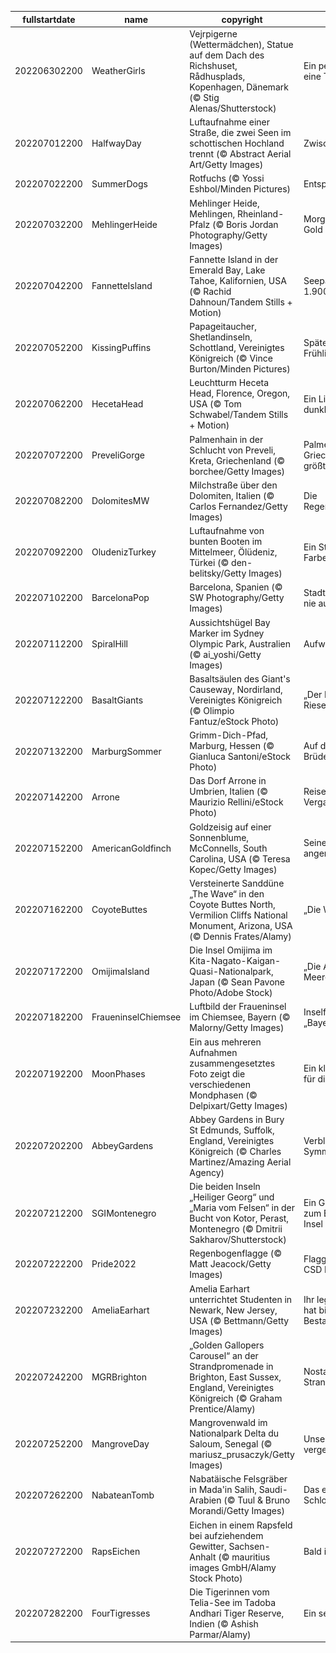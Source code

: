 |fullstartdate|name|copyright|title|image|
|--|--|--|--|--|
202206302200|WeatherGirls|Vejrpigerne (Wettermädchen), Statue auf dem Dach des Richshuset, Rådhusplads, Kopenhagen, Dänemark (© Stig Alenas/Shutterstock)|Ein perfekter Tag für eine Tour|![](/de-DE/2022/07/202206302200WeatherGirls.jpg)|
202207012200|HalfwayDay|Luftaufnahme einer Straße, die zwei Seen im schottischen Hochland trennt (© Abstract Aerial Art/Getty Images)|Zwischen zwei Seen|![](/de-DE/2022/07/202207012200HalfwayDay.jpg)|
202207022200|SummerDogs|Rotfuchs (© Yossi Eshbol/Minden Pictures)|Entspannungsübung|![](/de-DE/2022/07/202207022200SummerDogs.jpg)|
202207032200|MehlingerHeide|Mehlinger Heide, Mehlingen, Rheinland-Pfalz (© Boris Jordan Photography/Getty Images)|Morgenstund‘ hat Gold im Mund|![](/de-DE/2022/07/202207032200MehlingerHeide.jpg)|
202207042200|FannetteIsland|Fannette Island in der Emerald Bay, Lake Tahoe, Kalifornien, USA (© Rachid Dahnoun/Tandem Stills + Motion)|Seepanorama auf 1.900 Metern Höhe|![](/de-DE/2022/07/202207042200FannetteIsland.jpg)|
202207052200|KissingPuffins|Papageitaucher, Shetlandinseln, Schottland, Vereinigtes Königreich (© Vince Burton/Minden Pictures)|Späte Frühlingsgefühle|![](/de-DE/2022/07/202207052200KissingPuffins.jpg)|
202207062200|HecetaHead|Leuchtturm Heceta Head, Florence, Oregon, USA (© Tom Schwabel/Tandem Stills + Motion)|Ein Licht an der dunklen Küste|![](/de-DE/2022/07/202207062200HecetaHead.jpg)|
202207072200|PreveliGorge|Palmenhain in der Schlucht von Preveli, Kreta, Griechenland (© borchee/Getty Images)|Palmen auf Griechenlands größter Insel|![](/de-DE/2022/07/202207072200PreveliGorge.jpg)|
202207082200|DolomitesMW|Milchstraße über den Dolomiten, Italien (© Carlos Fernandez/Getty Images)|Die Regenbogenbrücke|![](/de-DE/2022/07/202207082200DolomitesMW.jpg)|
202207092200|OludenizTurkey|Luftaufnahme von bunten Booten im Mittelmeer, Ölüdeniz, Türkei (© den-belitsky/Getty Images)|Ein Strand mit vielen Farben|![](/de-DE/2022/07/202207092200OludenizTurkey.jpg)|
202207102200|BarcelonaPop|Barcelona, Spanien (© SW Photography/Getty Images)|Stadtplanung hört nie auf|![](/de-DE/2022/07/202207102200BarcelonaPop.jpg)|
202207112200|SpiralHill|Aussichtshügel Bay Marker im Sydney Olympic Park, Australien (© ai_yoshi/Getty Images)|Aufwärtsspirale|![](/de-DE/2022/07/202207112200SpiralHill.jpg)|
202207122200|BasaltGiants|Basaltsäulen des Giant's Causeway, Nordirland, Vereinigtes Königreich (© Olimpio Fantuz/eStock Photo)|„Der Damm des Riesen“|![](/de-DE/2022/07/202207122200BasaltGiants.jpg)|
202207132200|MarburgSommer|Grimm-Dich-Pfad, Marburg, Hessen (© Gianluca Santoni/eStock Photo)|Auf den Spuren der Brüder Grimm|![](/de-DE/2022/07/202207132200MarburgSommer.jpg)|
202207142200|Arrone|Das Dorf Arrone in Umbrien, Italien (© Maurizio Rellini/eStock Photo)|Reise in die Vergangenheit|![](/de-DE/2022/07/202207142200Arrone.jpg)|
202207152200|AmericanGoldfinch|Goldzeisig auf einer Sonnenblume, McConnells, South Carolina, USA (© Teresa Kopec/Getty Images)|Seine Leibspeise ist angerichtet|![](/de-DE/2022/07/202207152200AmericanGoldfinch.jpg)|
202207162200|CoyoteButtes|Versteinerte Sanddüne „The Wave“ in den Coyote Buttes North, Vermilion Cliffs National Monument, Arizona, USA (© Dennis Frates/Alamy)|„Die Welle“ reiten|![](/de-DE/2022/07/202207162200CoyoteButtes.jpg)|
202207172200|OmijimaIsland|Die Insel Omijima im Kita-Nagato-Kaigan-Quasi-Nationalpark, Japan (© Sean Pavone Photo/Adobe Stock)|„Die Alpen des Meeres“|![](/de-DE/2022/07/202207172200OmijimaIsland.jpg)|
202207182200|FraueninselChiemsee|Luftbild der Fraueninsel im Chiemsee, Bayern (© Malorny/Getty Images)|Inselflair im „Bayerischen Meer“|![](/de-DE/2022/07/202207182200FraueninselChiemsee.jpg)|
202207192200|MoonPhases|Ein aus mehreren Aufnahmen zusammengesetztes Foto zeigt die verschiedenen Mondphasen (© Delpixart/Getty Images)|Ein kleiner Schritt für die Menschheit|![](/de-DE/2022/07/202207192200MoonPhases.jpg)|
202207202200|AbbeyGardens|Abbey Gardens in Bury St Edmunds, Suffolk, England, Vereinigtes Königreich (© Charles Martinez/Amazing Aerial Agency)|Verblüffende Symmetrie|![](/de-DE/2022/07/202207202200AbbeyGardens.jpg)|
202207212200|SGIMontenegro|Die beiden Inseln „Heiliger Georg“ und „Maria vom Felsen“ in der Bucht von Kotor, Perast, Montenegro (© Dmitrii Sakharov/Shutterstock)|Ein Gelübde führte zum Bau dieser Insel|![](/de-DE/2022/07/202207212200SGIMontenegro.jpg)|
202207222200|Pride2022|Regenbogenflagge (© Matt Jeacock/Getty Images)|Flagge zeigen zum CSD Berlin Pride|![](/de-DE/2022/07/202207222200Pride2022.jpg)|
202207232200|AmeliaEarhart|Amelia Earhart unterrichtet Studenten in Newark, New Jersey, USA (© Bettmann/Getty Images)|Ihr legendärer Ruf hat bis heute Bestand|![](/de-DE/2022/07/202207232200AmeliaEarhart.jpg)|
202207242200|MGRBrighton|„Golden Gallopers Carousel“ an der Strandpromenade in Brighton, East Sussex, England, Vereinigtes Königreich (© Graham Prentice/Alamy)|Nostalgie an der Strandpromenade|![](/de-DE/2022/07/202207242200MGRBrighton.jpg)|
202207252200|MangroveDay|Mangrovenwald im Nationalpark Delta du Saloum, Senegal (© mariusz_prusaczyk/Getty Images)|Unsere vergessenen Wälder|![](/de-DE/2022/07/202207252200MangroveDay.jpg)|
202207262200|NabateanTomb|Nabatäische Felsgräber in Mada'in Salih, Saudi-Arabien (© Tuul & Bruno Morandi/Getty Images)|Das einsame Schloss|![](/de-DE/2022/07/202207262200NabateanTomb.jpg)|
202207272200|RapsEichen|Eichen in einem Rapsfeld bei aufziehendem Gewitter, Sachsen-Anhalt (© mauritius images GmbH/Alamy Stock Photo)|Bald ist Erntezeit|![](/de-DE/2022/07/202207272200RapsEichen.jpg)|
202207282200|FourTigresses|Die Tigerinnen vom Telia-See im Tadoba Andhari Tiger Reserve, Indien (© Ashish Parmar/Alamy)|Ein seltener Anblick|![](/de-DE/2022/07/202207282200FourTigresses.jpg)|
